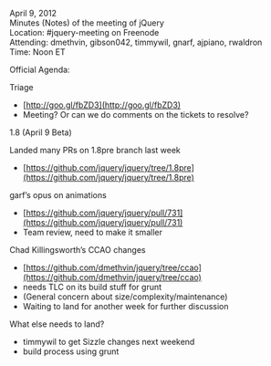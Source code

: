 April 9, 2012  
 Minutes (Notes) of the meeting of jQuery  
 Location: \#jquery-meeting on Freenode  
 Attending: dmethvin, gibson042, timmywil, gnarf, ajpiano, rwaldron  
 Time: Noon ET

Official Agenda:  

Triage

-   [http://goo.gl/fbZD3](http://goo.gl/fbZD3)
-   Meeting? Or can we do comments on the tickets to resolve?

1.8 (April 9 Beta)

Landed many PRs on 1.8pre branch last week

-   [https://github.com/jquery/jquery/tree/1.8pre](https://github.com/jquery/jquery/tree/1.8pre)

garf’s opus on animations

-   [https://github.com/jquery/jquery/pull/731](https://github.com/jquery/jquery/pull/731)
-   Team review, need to make it smaller

Chad Killingsworth’s CCAO changes

-   [https://github.com/dmethvin/jquery/tree/ccao](https://github.com/dmethvin/jquery/tree/ccao)
-   needs TLC on its build stuff for grunt
-   (General concern about size/complexity/maintenance)
-   Waiting to land for another week for further discussion

What else needs to land?

-   timmywil to get Sizzle changes next weekend
-   build process using grunt

